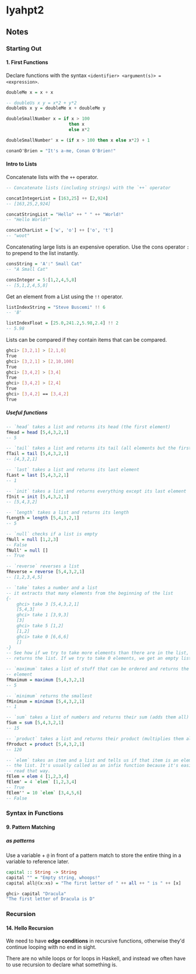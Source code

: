 # lyahpt2

## Notes

### Starting Out
#### 1. First Functions
Declare functions with the syntax `<identifier> <argument(s)> = <expression>`.

```haskell
doubleMe x = x + x

-- doubleUs x y = x*2 + y*2
doubleUs x y = doubleMe x + doubleMe y

doubleSmallNumber x = if x > 100
                        then x
                        else x*2

doubleSmallNumber' x = (if x > 100 then x else x*2) + 1

conanO'Brien = "It's a-me, Conan O'Brien!"
```

#### Intro to Lists
Concatenate lists with the `++` operator.

```haskell
-- Concatenate lists (including strings) with the `++` operator

concatIntegerList = [163,25] ++ [2,924]
-- [163,25,2,924]

concatStringList = "Hello" ++ " " ++ "World!"
-- "Hello World!"

concatCharList = ['w', 'o'] ++ ['o', 't']
-- "woot"
```

Concatenating large lists is an expensive operation. Use the cons operator `:`
to prepend to the list instantly.

```haskell
consString = 'A':" Small Cat"
-- "A Small Cat"

consInteger = 5:[1,2,4,5,8]
-- [5,1,2,4,5,8]
```

Get an element from a List using the `!!` operator.

```haskell
listIndexString = "Steve Buscemi" !! 6
-- 'B'

listIndexFloat = [25.0,241.2,5.98,2.4] !! 2
-- 5.98
```

Lists can be compared if they contain items that can be compared.

```sh
ghci> [3,2,1] > [2,1,0]  
True
ghci> [3,2,1] > [2,10,100]  
True
ghci> [3,4,2] > [3,4]  
True
ghci> [3,4,2] > [2,4]  
True
ghci> [3,4,2] == [3,4,2]  
True
```

##### Useful functions

```haskell
-- `head` takes a list and returns its head (the first element)
fHead = head [5,4,3,2,1]
-- 5

-- `tail` takes a list and returns its tail (all elements but the first)
fTail = tail [5,4,3,2,1]
-- [4,3,2,1]

-- `last` takes a list and returns its last element
fLast = last [5,4,3,2,1]
-- 1

-- `init` takes a list and returns everything except its last element
fInit = init [5,4,3,2,1]
-- [5,4,3,2]

-- `length` takes a list and returns its length
fLength = length [5,4,3,2,1]
-- 5

-- `null` checks if a list is empty
fNull = null [1,2,3]
-- False
fNull' = null []
-- True

-- `reverse` reverses a list
fReverse = reverse [5,4,3,2,1]
-- [1,2,3,4,5]

-- `take` takes a number and a list
-- it extracts that many elements from the beginning of the list
{-
    ghci> take 3 [5,4,3,2,1]  
    [5,4,3]  
    ghci> take 1 [3,9,3]  
    [3]  
    ghci> take 5 [1,2]  
    [1,2]  
    ghci> take 0 [6,6,6]  
    []  
-}
-- See how if we try to take more elements than there are in the list, it just
-- returns the list. If we try to take 0 elements, we get an empty list.

-- `maximum` takes a list of stuff that can be ordered and returns the biggest
-- element
fMaximum = maximum [5,4,3,2,1]
-- 5

-- `minimum` returns the smallest
fMinimum = minimum [5,4,3,2,1]
-- 1

-- `sum` takes a list of numbers and returns their sum (adds them all)
fSum = sum [5,4,3,2,1]
-- 15

-- `product` takes a list and returns their product (multiplies them all)
fProduct = product [5,4,3,2,1]
-- 120

-- `elem` takes an item and a list and tells us if that item is an element of
-- the list. It's usually called as an infix function because it's easier to
-- read that way.
fElem = elem 4 [1,2,3,4]
fElem' = 4 `elem` [1,2,3,4]
-- True
fElem'' = 10 `elem` [3,4,5,6]
-- False
```

### Syntax in Functions
#### 9. Pattern Matching
##### as patterns
Use a variable + `@` in front of a pattern match to store the entire thing in a
variable to reference later.

```haskell
capital :: String -> String  
capital "" = "Empty string, whoops!"  
capital all@(x:xs) = "The first letter of " ++ all ++ " is " ++ [x]  
```

```haskell
ghci> capital "Dracula"  
"The first letter of Dracula is D"  
```

### Recursion
#### 14. Hello Recursion
We need to have **edge conditions** in recursive functions, otherwise they'd
continue looping with no end in sight.

There are no while loops or for loops in Haskell, and instead we often have to
use recursion to declare what something is.
